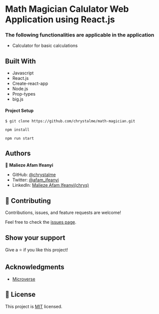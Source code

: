 # Math Magician Calulator Web Application using React.js

### The following functionalities are applicable in the application

- Calculator for basic calculations

## Built With

- Javascript
- React.js
- Create-react-app
- Node.js
- Prop-types
- big.js

#### Project Setup

```
$ git clone https://github.com/chrystalme/math-magician.git
```

```
npm install
```

```
npm run start
```

## Authors

👤 **Malieze Afam Ifeanyi**

- GitHub: [@chrystalme](https://github.com/chrystalme)
- Twitter: [@afam_ifeanyi](https://twitter.com/afam_ifeanyi)
- LinkedIn: [Malieze Afam Ifeanyi(chrys)](https://linkedin.com/in/afam-chrys)

## 🤝 Contributing

Contributions, issues, and feature requests are welcome!

Feel free to check the [issues page](https://github.com/chrystalme/math-magician/issues).

## Show your support

Give a ⭐️ if you like this project!

## Acknowledgments

- [Microverse](https://microverse.com)

## 📝 License

This project is [MIT](https://mit-license.org/) licensed.
